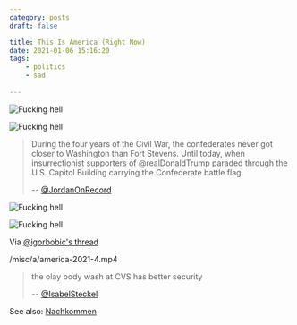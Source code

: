 ```yaml
---
category: posts
draft: false

title: This Is America (Right Now)
date: 2021-01-06 15:16:20
tags:
    - politics
    - sad
    
---
```


![Fucking hell](/misc/a/america-2021.jpg)

![Fucking hell](/misc/a/america-2021-2.jpg)

> During the four years of the Civil War, the confederates never got closer to Washington than Fort Stevens. Until today, when insurrectionist supporters of @realDonaldTrump paraded through the U.S. Capitol Building carrying the Confederate battle flag.
>
> -- [@JordanOnRecord](https://twitter.com/JordanOnRecord/status/1346931938955812866/photo/1)

![Fucking hell](/misc/a/america-2021-3.jpeg)

![Fucking hell](/misc/a/america-2021-5.jpeg)

Via [@igorbobic's thread](https://twitter.com/igorbobic/status/1346911809274478594)

/misc/a/america-2021-4.mp4

> the olay body wash at CVS has better security
> 
> -- [@IsabelSteckel](https://twitter.com/IsabelSteckel/status/1346913507959304192)

See also: [Nachkommen](/posts/f7f500f59e795184a53b0c9a36815534)
